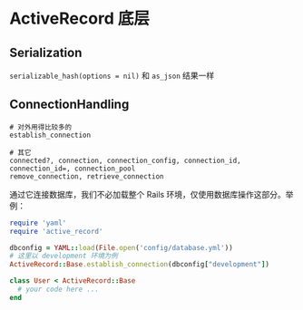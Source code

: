 # ActiveRecord 底层

## Serialization

`serializable_hash(options = nil)` 和 `as_json` 结果一样

## ConnectionHandling

```
# 对外用得比较多的
establish_connection

# 其它
connected?, connection, connection_config, connection_id, connection_id=, connection_pool
remove_connection, retrieve_connection
```

通过它连接数据库，我们不必加载整个 Rails 环境，仅使用数据库操作这部分。举例：

```ruby
require 'yaml'
require 'active_record'

dbconfig = YAML::load(File.open('config/database.yml'))
# 这里以 development 环境为例
ActiveRecord::Base.establish_connection(dbconfig["development"])

class User < ActiveRecord::Base
  # your code here ...
end
```
